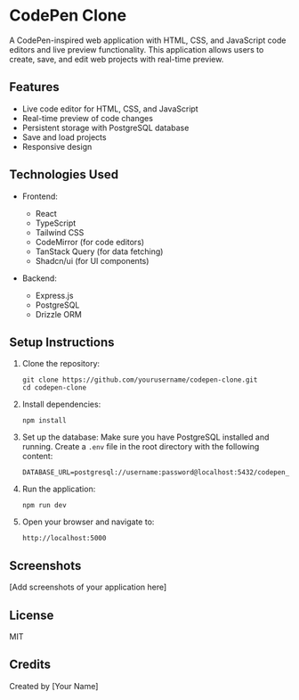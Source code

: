 # CodePen Clone

A CodePen-inspired web application with HTML, CSS, and JavaScript code editors and live preview functionality. This application allows users to create, save, and edit web projects with real-time preview.

## Features

- Live code editor for HTML, CSS, and JavaScript
- Real-time preview of code changes
- Persistent storage with PostgreSQL database
- Save and load projects
- Responsive design

## Technologies Used

- Frontend:
  - React
  - TypeScript
  - Tailwind CSS
  - CodeMirror (for code editors)
  - TanStack Query (for data fetching)
  - Shadcn/ui (for UI components)

- Backend:
  - Express.js
  - PostgreSQL
  - Drizzle ORM

## Setup Instructions

1. Clone the repository:
   ```
   git clone https://github.com/yourusername/codepen-clone.git
   cd codepen-clone
   ```

2. Install dependencies:
   ```
   npm install
   ```

3. Set up the database:
   Make sure you have PostgreSQL installed and running.
   Create a `.env` file in the root directory with the following content:
   ```
   DATABASE_URL=postgresql://username:password@localhost:5432/codepen_clone
   ```

4. Run the application:
   ```
   npm run dev
   ```

5. Open your browser and navigate to:
   ```
   http://localhost:5000
   ```

## Screenshots

[Add screenshots of your application here]

## License

MIT

## Credits

Created by [Your Name]